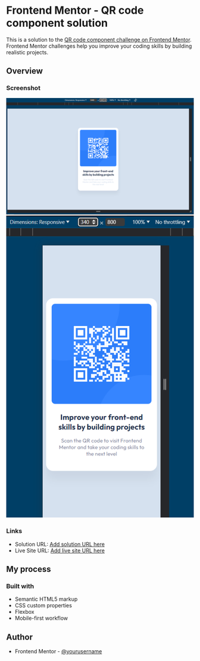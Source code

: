 # Frontend Mentor - QR code component solution

This is a solution to the [QR code component challenge on Frontend Mentor](https://www.frontendmentor.io/challenges/qr-code-component-iux_sIO_H). Frontend Mentor challenges help you improve your coding skills by building realistic projects. 

## Overview

### Screenshot

![](./images/Screenshot_12.png)
![](./images/Screenshot_1.png)


### Links

- Solution URL: [Add solution URL here](https://github.com/frontend-en/qr-code-component)
- Live Site URL: [Add live site URL here](https://frontend-en.github.io/qr-code-component/)

## My process

### Built with

- Semantic HTML5 markup
- CSS custom properties
- Flexbox
- Mobile-first workflow

## Author

- Frontend Mentor - [@yourusername](https://www.frontendmentor.io/profile/frontend-en)
